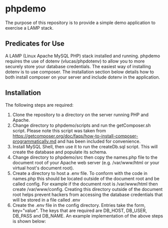 # phpdemo
The purpose of this repository is to provide a simple demo application to exercise a LAMP stack.
## Predicates for Use
A LAMP (Linux Apache MySQL PHP) stack installed and running.
phpdemo requires the use of dotenv (vlucas/phpdotenv) to allow you to more securely store your database credentials. The easiest way of installing dotenv is to use composer. The installation section below details how to both install composer on your server and include dotenv in the application.
## Installation
The following steps are required:
1. Clone the repository to a directory on the server running PHP and Apache.
2. Change directory to phpdemo/scripts and run the getComposer.sh script. Please note this script was taken from https://getcomposer.org/doc/faqs/how-to-install-composer-programmatically.md and has been included for convenience.
3. Install MySQL Shell, then use it to run the createDb.sql script. This will create the database and populate its schema.
4. Change directory to phpdemo/src then copy the names.php file to the document root of your Apache web server (e.g. /var/www/html or your virtual host's document root).
5. Create a directory to host a .env file. To conform with the code in names.php this should be located outside of the document root and be called config. For example if the document root is /var/www/html then create /var/www/config. Creating this directory outside of the document root helps prevent hackers from accessing the database credentials that will be stored in a file called .env
6. Create the .env file in the config directory. Entries take the form, key="value". The keys that are required are DB_HOST, DB_USER, DB_PASS and DB_NAME. 
An example implementation of the above steps is shown below:
